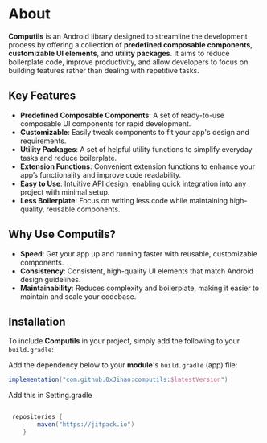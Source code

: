 # About

**Computils** is an Android library designed to streamline the development process by offering a collection of **predefined composable components**, **customizable UI elements**, and **utility packages**. It aims to reduce boilerplate code, improve productivity, and allow developers to focus on building features rather than dealing with repetitive tasks.

## Key Features

- **Predefined Composable Components**: A set of ready-to-use composable UI components for rapid development.
- **Customizable**: Easily tweak components to fit your app's design and requirements.
- **Utility Packages**: A set of helpful utility functions to simplify everyday tasks and reduce boilerplate.
- **Extension Functions**: Convenient extension functions to enhance your app’s functionality and improve code readability.
- **Easy to Use**: Intuitive API design, enabling quick integration into any project with minimal setup.
- **Less Boilerplate**: Focus on writing less code while maintaining high-quality, reusable components.

## Why Use Computils?

- **Speed**: Get your app up and running faster with reusable, customizable components.
- **Consistency**: Consistent, high-quality UI elements that match Android design guidelines.
- **Maintainability**: Reduces complexity and boilerplate, making it easier to maintain and scale your codebase.

## Installation

To include **Computils** in your project, simply add the following to your `build.gradle`:

Add the dependency below to your **module**'s `build.gradle` (app) file:
```gradle
implementation("com.github.0xJihan:computils:$latestVersion")
```

Add this in Setting.gradle
```gradle

 repositories {
        maven("https://jitpack.io")
    }
```

